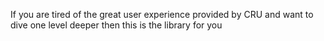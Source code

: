 If you are tired of the great user experience provided by CRU and want to dive one level deeper then this is the library for you
